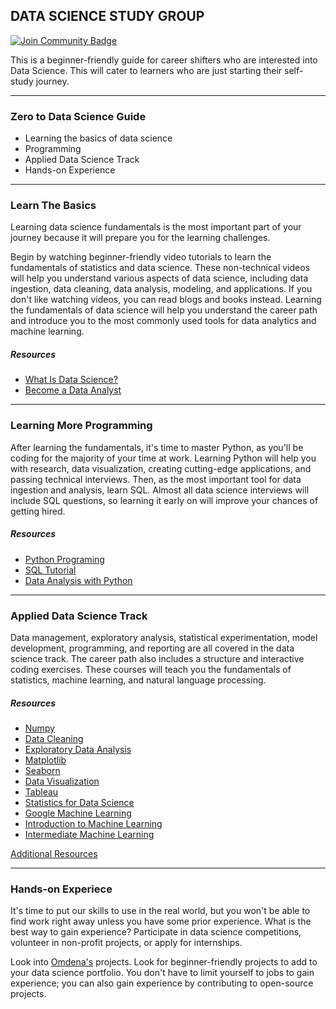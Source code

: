 ## DATA SCIENCE STUDY GROUP

<a href="https://discord.gg/JCXPtA9JUN"><img src="https://img.shields.io/discord/733027681184251937.svg?style=flat&label=Join%20Community&color=7289DA" alt="Join Community Badge"/></a>

This is a beginner-friendly guide for career shifters who are interested into Data Science. This will cater to learners who are just starting their self-study journey.

---

### Zero to Data Science Guide

- Learning the basics of data science
- Programming
- Applied Data Science Track
- Hands-on Experience

---

### Learn The Basics

Learning data science fundamentals is the most important part of your journey because it will prepare you for the learning challenges.

Begin by watching beginner-friendly video tutorials to learn the fundamentals of statistics and data science. These non-technical videos will help you understand various aspects of data science, including data ingestion, data cleaning, data analysis, modeling, and applications. If you don't like watching videos, you can read blogs and books instead. Learning the fundamentals of data science will help you understand the career path and introduce you to the most commonly used tools for data analytics and machine learning.

##### Resources

- [What Is Data Science?](https://www.youtube.com/watch?v=X3paOmcrTjQ&ab_channel=Simplilearn)
- [Become a Data Analyst](https://www.linkedin.com/learning/paths/become-a-data-analyst)

---

### Learning More Programming

After learning the fundamentals, it's time to master Python, as you'll be coding for the majority of your time at work. Learning Python will help you with research, data visualization, creating cutting-edge applications, and passing technical interviews. Then, as the most important tool for data ingestion and analysis, learn SQL. Almost all data science interviews will include SQL questions, so learning it early on will improve your chances of getting hired.

##### Resources

- [Python Programing](https://www.kaggle.com/learn/python)
- [SQL Tutorial](https://www.youtube.com/watch?v=HXV3zeQKqGY&ab_channel=freeCodeCamp.org)
- [Data Analysis with Python](https://www.freecodecamp.org/learn/data-analysis-with-python/)

---

### Applied Data Science Track

Data management, exploratory analysis, statistical experimentation, model development, programming, and reporting are all covered in the data science track. The career path also includes a structure and interactive coding exercises. These courses will teach you the fundamentals of statistics, machine learning, and natural language processing.

##### Resources

- [Numpy](https://www.kaggle.com/code/abdullahsahin/numpy-tutorial-for-beginner/notebook)
- [Data Cleaning](https://www.kaggle.com/learn/data-cleaning)
- [Exploratory Data Analysis](https://www.youtube.com/watch?v=9m4n2xVzk9o&ab_channel=DataProfessor)
- [Matplotlib ]()
- [Seaborn]()
- [Data Visualization](https://www.kaggle.com/learn/data-visualization)
- [Tableau]()
- [Statistics for Data Science](https://www.youtube.com/watch?v=Vfo5le26IhY&ab_channel=GreatLearning)
- [Google Machine Learning](https://developers.google.com/machine-learning/crash-course/)
- [Introduction to Machine Learning](https://www.kaggle.com/learn/intro-to-machine-learning)
- [Intermediate Machine Learning](https://www.kaggle.com/learn/intermediate-machine-learning)

[Additional Resources](https://khuyentran1401.github.io/Data-science/)

---

### Hands-on Experiece

It's time to put our skills to use in the real world, but you won't be able to find work right away unless you have some prior experience. What is the best way to gain experience? Participate in data science competitions, volunteer in non-profit projects, or apply for internships.

Look into [Omdena's](https://omdena.com/projects/) projects. Look for beginner-friendly projects to add to your data science portfolio. You don't have to limit yourself to jobs to gain experience; you can also gain experience by contributing to open-source projects.
